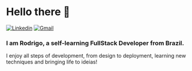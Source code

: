 # Hello there 👋
[![Linkedin](https://img.shields.io/badge/-LinkedIn-blue?style=flat&logo=Linkedin&logoColor=white)](https://www.linkedin.com/in/rod-lemos/) [![Gmail](https://img.shields.io/badge/-Gmail-c14438?style=flat&logo=Gmail&logoColor=white)](mailto:rodrigosllemos@gmail.com)

### I am Rodrigo, a self-learning FullStack Developer from Brazil. 
I enjoy all steps of development, from design to deployment, learning new techniques and bringing life to ideias!
